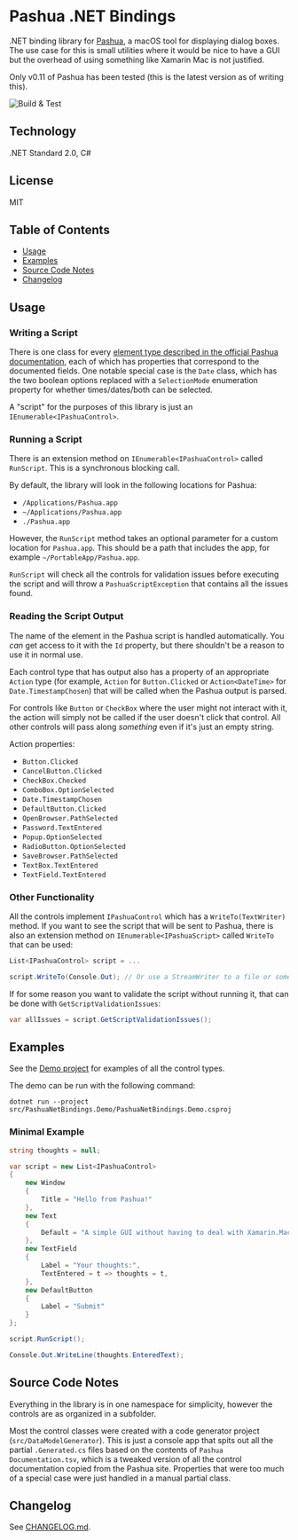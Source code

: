 # Pashua .NET Bindings

.NET binding library for [Pashua](https://www.bluem.net/en/projects/pashua/), a macOS tool for displaying dialog boxes.  The use case for this is small utilities where it would be nice to have a GUI but the overhead of using something like Xamarin Mac is not justified.

Only v0.11 of Pashua has been tested (this is the latest version as of writing this).

![Build & Test](https://github.com/davidaramant/PashuaNetBindings/workflows/Build%20&%20Test/badge.svg)

## Technology

.NET Standard 2.0, C#

## License

MIT

## Table of Contents

* [Usage](#usage)
* [Examples](#examples)
* [Source Code Notes](#source-code-notes)
* [Changelog](CHANGELOG.md)

## Usage

### Writing a Script

There is one class for every [element type described in the official Pashua documentation](https://www.bluem.net/pashua-docs-latest.html), each of which has properties that correspond to the documented fields.  One notable special case is the `Date` class, which has the two boolean options replaced with a `SelectionMode` enumeration property for whether times/dates/both can be selected.

A "script" for the purposes of this library is just an `IEnumerable<IPashuaControl>`. 

### Running a Script

There is an extension method on `IEnumerable<IPashuaControl>` called `RunScript`.  This is a synchronous blocking call.

By default, the library will look in the following locations for Pashua:

* `/Applications/Pashua.app`
* `~/Applications/Pashua.app`
* `./Pashua.app`

However, the `RunScript` method takes an optional parameter for a custom location for `Pashua.app`.  This should be a path that includes the app, for example `~/PortableApp/Pashua.app`.

`RunScript` will check all the controls for validation issues before executing the script and will throw a `PashuaScriptException` that contains all the issues found.

### Reading the Script Output

The name of the element in the Pashua script is handled automatically.  You _can_ get access to it with the `Id` property, but there shouldn't be a reason to use it in normal use.

Each control type that has output also has a property of an appropriate `Action` type (for example, `Action` for `Button.Clicked` or `Action<DateTime>` for `Date.TimestampChosen`) that will be called when the Pashua output is parsed.

For controls like `Button` or `CheckBox` where the user might not interact with it, the action will simply not be called if the user doesn't click that control.  All other controls will pass along _something_ even if it's just an empty string.

Action properties:

* `Button.Clicked`
* `CancelButton.Clicked`
* `CheckBox.Checked`
* `ComboBox.OptionSelected`
* `Date.TimestampChosen`
* `DefaultButton.Clicked`
* `OpenBrowser.PathSelected`
* `Password.TextEntered`
* `Popup.OptionSelected`
* `RadioButton.OptionSelected`
* `SaveBrowser.PathSelected`
* `TextBox.TextEntered`
* `TextField.TextEntered`

### Other Functionality

All the controls implement `IPashuaControl` which has a `WriteTo(TextWriter)` method.  If you want to see the script that will be sent to Pashua, there is also an extension method on `IEnumerable<IPashuaScript>` called `WriteTo` that can be used:

```csharp
List<IPashuaControl> script = ...

script.WriteTo(Console.Out); // Or use a StreamWriter to a file or something
```

If for some reason you want to validate the script without running it, that can be done with `GetScriptValidationIssues`:

```csharp
var allIssues = script.GetScriptValidationIssues();
```

## Examples

See the [Demo project](src/PashuaNetBindings.Demo/Program.cs) for examples of all the control types.  

The demo can be run with the following command:

`dotnet run --project src/PashuaNetBindings.Demo/PashuaNetBindings.Demo.csproj`

### Minimal Example

```csharp
string thoughts = null;

var script = new List<IPashuaControl>
{
    new Window
    {
        Title = "Hello from Pashua!"
    },
    new Text
    {
        Default = "A simple GUI without having to deal with Xamarin.Mac"
    },
    new TextField 
    { 
        Label = "Your thoughts:",
        TextEntered = t => thoughts = t,
    },
    new DefaultButton
    {
        Label = "Submit"
    }
};

script.RunScript();

Console.Out.WriteLine(thoughts.EnteredText);

```

## Source Code Notes

Everything in the library is in one namespace for simplicity, however the controls are as organized in a subfolder.

Most the control classes were created with a code generator project (`src/DataModelGenerator`).  This is just a console app that spits out all the partial `.Generated.cs` files based on the contents of `Pashua Documentation.tsv`, which is a tweaked version of all the control documentation copied from the Pashua site.  Properties that were too much of a special case were just handled in a manual partial class.

## Changelog

See [CHANGELOG.md](CHANGELOG.md).
